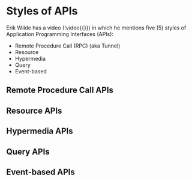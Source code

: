 # Styles of APIs
Erik Wilde has a video (!video{{}}) in which he mentions five (5) styles of Application Programming Interfaces (APIs):
- Remote Procedure Call (RPC) (aka Tunnel)
- Resource
- Hypermedia
- Query
- Event-based

## Remote Procedure Call APIs


## Resource APIs


## Hypermedia APIs


## Query APIs


## Event-based APIs


